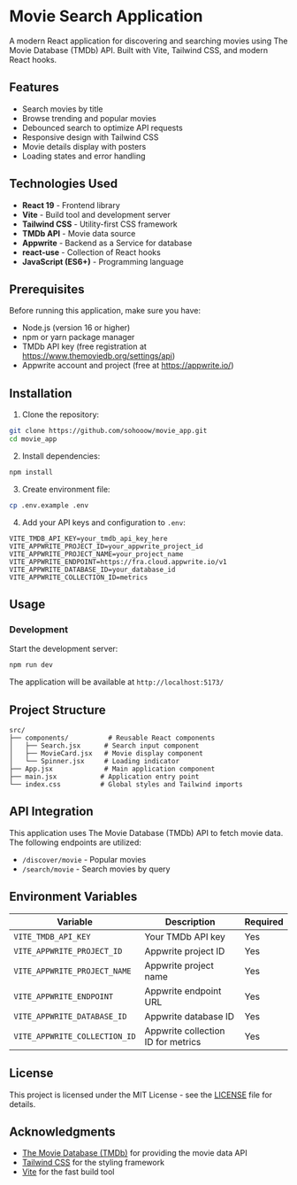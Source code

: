 # Movie Search Application

A modern React application for discovering and searching movies using The Movie Database (TMDb) API. Built with Vite, Tailwind CSS, and modern React hooks.

## Features

- Search movies by title
- Browse trending and popular movies
- Debounced search to optimize API requests
- Responsive design with Tailwind CSS
- Movie details display with posters
- Loading states and error handling

## Technologies Used

- **React 19** - Frontend library
- **Vite** - Build tool and development server
- **Tailwind CSS** - Utility-first CSS framework
- **TMDb API** - Movie data source
- **Appwrite** - Backend as a Service for database
- **react-use** - Collection of React hooks
- **JavaScript (ES6+)** - Programming language

## Prerequisites

Before running this application, make sure you have:

- Node.js (version 16 or higher)
- npm or yarn package manager
- TMDb API key (free registration at https://www.themoviedb.org/settings/api)
- Appwrite account and project (free at https://appwrite.io/)

## Installation

1. Clone the repository:
```bash
git clone https://github.com/sohooow/movie_app.git
cd movie_app
```

2. Install dependencies:
```bash
npm install
```

3. Create environment file:
```bash
cp .env.example .env
```

4. Add your API keys and configuration to `.env`:
```
VITE_TMDB_API_KEY=your_tmdb_api_key_here
VITE_APPWRITE_PROJECT_ID=your_appwrite_project_id
VITE_APPWRITE_PROJECT_NAME=your_project_name
VITE_APPWRITE_ENDPOINT=https://fra.cloud.appwrite.io/v1
VITE_APPWRITE_DATABASE_ID=your_database_id
VITE_APPWRITE_COLLECTION_ID=metrics
```

## Usage

### Development

Start the development server:
```bash
npm run dev
```

The application will be available at `http://localhost:5173/`

## Project Structure

```
src/
├── components/          # Reusable React components
│   ├── Search.jsx      # Search input component
│   ├── MovieCard.jsx   # Movie display component
│   └── Spinner.jsx     # Loading indicator
├── App.jsx             # Main application component
├── main.jsx           # Application entry point
└── index.css          # Global styles and Tailwind imports
```

## API Integration

This application uses The Movie Database (TMDb) API to fetch movie data. The following endpoints are utilized:

- `/discover/movie` - Popular movies
- `/search/movie` - Search movies by query

## Environment Variables

| Variable | Description | Required |
|----------|-------------|----------|
| `VITE_TMDB_API_KEY` | Your TMDb API key | Yes |
| `VITE_APPWRITE_PROJECT_ID` | Appwrite project ID | Yes |
| `VITE_APPWRITE_PROJECT_NAME` | Appwrite project name | Yes |
| `VITE_APPWRITE_ENDPOINT` | Appwrite endpoint URL | Yes |
| `VITE_APPWRITE_DATABASE_ID` | Appwrite database ID | Yes |
| `VITE_APPWRITE_COLLECTION_ID` | Appwrite collection ID for metrics | Yes |

## License

This project is licensed under the MIT License - see the [LICENSE](LICENSE) file for details.

## Acknowledgments

- [The Movie Database (TMDb)](https://www.themoviedb.org/) for providing the movie data API
- [Tailwind CSS](https://tailwindcss.com/) for the styling framework
- [Vite](https://vitejs.dev/) for the fast build tool




